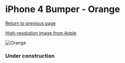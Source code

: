 # iPhone 4 Bumper - Orange

[Return to previous page](/iphone_4)

[High-resolution image from Apple](https://store.storeimages.cdn-apple.com/8756/as-images.apple.com/is/MC672?wid=4500&hei=4500&fmt=png)

<div style="width: 384px"><img src="/everysource/MC672.png" alt="Orange"></div>

### Under construction
